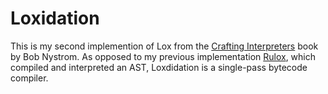 # Loxidation
This is my second implemention of Lox from the [Crafting Interpreters](http://craftinginterpreters.com/) book by Bob Nystrom. As opposed to my previous implementation [Rulox](https://github.com/LevitatingBusinessMan/rulox), which compiled and interpreted an AST, Loxdidation is a single-pass bytecode compiler.
